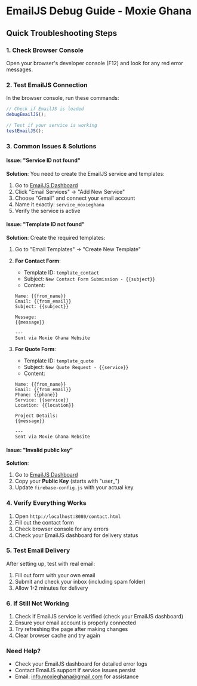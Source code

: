 # EmailJS Debug Guide - Moxie Ghana

## Quick Troubleshooting Steps

### 1. Check Browser Console
Open your browser's developer console (F12) and look for any red error messages.

### 2. Test EmailJS Connection
In the browser console, run these commands:

```javascript
// Check if EmailJS is loaded
debugEmailJS();

// Test if your service is working
testEmailJS();
```

### 3. Common Issues & Solutions

#### Issue: "Service ID not found"
**Solution**: You need to create the EmailJS service and templates:
1. Go to [EmailJS Dashboard](https://dashboard.emailjs.com/admin)
2. Click "Email Services" → "Add New Service"
3. Choose "Gmail" and connect your email account
4. Name it exactly: `service_moxieghana`
5. Verify the service is active

#### Issue: "Template ID not found"
**Solution**: Create the required templates:
1. Go to "Email Templates" → "Create New Template"
2. **For Contact Form**:
   - Template ID: `template_contact`
   - Subject: `New Contact Form Submission - {{subject}}`
   - Content: 
   ```
   Name: {{from_name}}
   Email: {{from_email}}
   Subject: {{subject}}
   
   Message:
   {{message}}
   
   ---
   Sent via Moxie Ghana Website
   ```

3. **For Quote Form**:
   - Template ID: `template_quote`
   - Subject: `New Quote Request - {{service}}`
   - Content:
   ```
   Name: {{from_name}}
   Email: {{from_email}}
   Phone: {{phone}}
   Service: {{service}}
   Location: {{location}}
   
   Project Details:
   {{message}}
   
   ---
   Sent via Moxie Ghana Website
   ```

#### Issue: "Invalid public key"
**Solution**: 
1. Go to [EmailJS Dashboard](https://dashboard.emailjs.com/admin/account)
2. Copy your **Public Key** (starts with "user_")
3. Update `firebase-config.js` with your actual key

### 4. Verify Everything Works
1. Open `http://localhost:8080/contact.html`
2. Fill out the contact form
3. Check browser console for any errors
4. Check your EmailJS dashboard for delivery status

### 5. Test Email Delivery
After setting up, test with real email:
1. Fill out form with your own email
2. Submit and check your inbox (including spam folder)
3. Allow 1-2 minutes for delivery

### 6. If Still Not Working
1. Check if EmailJS service is verified (check your EmailJS dashboard)
2. Ensure your email account is properly connected
3. Try refreshing the page after making changes
4. Clear browser cache and try again

### Need Help?
- Check your EmailJS dashboard for detailed error logs
- Contact EmailJS support if service issues persist
- Email: info.moxieghana@gmail.com for assistance